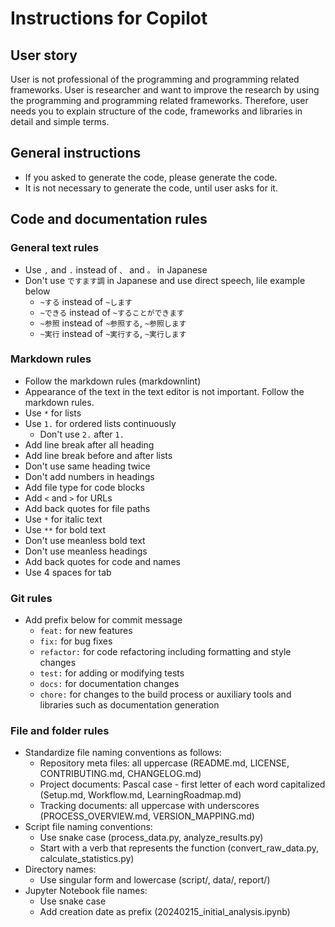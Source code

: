 # Instructions for Copilot

## User story

User is not professional of the programming and programming related frameworks.
User is researcher and want to improve the research by using the programming and programming related frameworks.
Therefore, user needs you to explain structure of the code, frameworks and libraries in detail and simple terms.

## General instructions

* If you asked to generate the code, please generate the code.
* It is not necessary to generate the code, until user asks for it.

## Code and documentation rules

### General text rules

* Use `,` and `.` instead of `、` and `。` in Japanese
* Don't use `ですます調` in Japanese and use direct speech, lile example below
    * `~する` instead of `~します`
    * `~できる` instead of `~することができます`
    * `~参照` instead of `~参照する`, `~参照します`
    * `~実行` instead of `~実行する`, `~実行します`

### Markdown rules

* Follow the markdown rules (markdownlint)
* Appearance of the text in the text editor is not important. Follow the markdown rules.
* Use `*` for lists
* Use `1.` for ordered lists continuously
    * Don't use `2.` after `1.`
* Add line break after all heading
* Add line break before and after lists
* Don't use same heading twice
* Don't add numbers in headings
* Add file type for code blocks
* Add `<` and `>` for URLs
* Add back quotes for file paths
* Use `*` for italic text
* Use `**` for bold text
* Don't use meanless bold text
* Don't use meanless headings
* Add back quotes for code and names
* Use 4 spaces for tab

### Git rules

* Add prefix below for commit message
    * `feat:` for new features
    * `fix:` for bug fixes
    * `refactor:` for code refactoring including formatting and style changes
    * `test:` for adding or modifying tests
    * `docs:` for documentation changes
    * `chore:` for changes to the build process or auxiliary tools and libraries such as documentation generation

### File and folder rules

* Standardize file naming conventions as follows:
    * Repository meta files: all uppercase (README.md, LICENSE, CONTRIBUTING.md, CHANGELOG.md)
    * Project documents: Pascal case - first letter of each word capitalized (Setup.md, Workflow.md, LearningRoadmap.md)
    * Tracking documents: all uppercase with underscores (PROCESS_OVERVIEW.md, VERSION_MAPPING.md)
* Script file naming conventions:
    * Use snake case (process_data.py, analyze_results.py)
    * Start with a verb that represents the function (convert_raw_data.py, calculate_statistics.py)
* Directory names:
    * Use singular form and lowercase (script/, data/, report/)
* Jupyter Notebook file names:
    * Use snake case
    * Add creation date as prefix (20240215_initial_analysis.ipynb)
